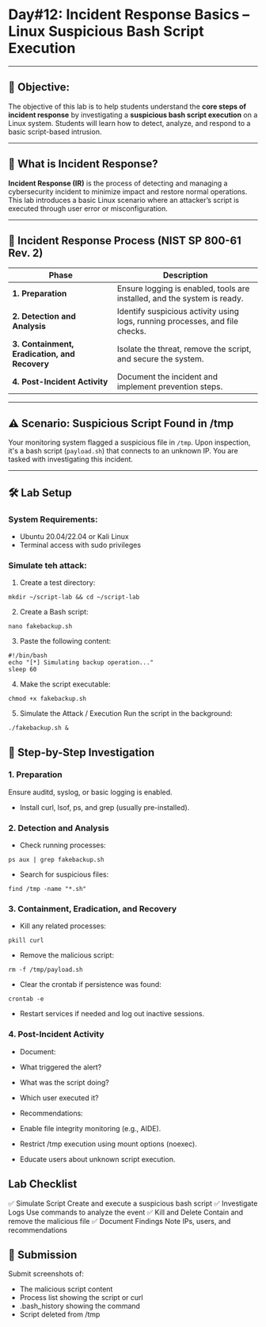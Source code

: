 # **Day#12: Incident Response Basics – Linux Suspicious Bash Script Execution**

---

## 🎯 **Objective:**  
The objective of this lab is to help students understand the **core steps of incident response** by investigating a **suspicious bash script execution** on a Linux system. Students will learn how to detect, analyze, and respond to a basic script-based intrusion.

---

## 📘 **What is Incident Response?**

**Incident Response (IR)** is the process of detecting and managing a cybersecurity incident to minimize impact and restore normal operations. This lab introduces a basic Linux scenario where an attacker’s script is executed through user error or misconfiguration.

---

## 🔁 **Incident Response Process (NIST SP 800-61 Rev. 2)**

| **Phase**                         | **Description**                                                                 |
|----------------------------------|---------------------------------------------------------------------------------|
| **1. Preparation**               | Ensure logging is enabled, tools are installed, and the system is ready.        |
| **2. Detection and Analysis**    | Identify suspicious activity using logs, running processes, and file checks.    |
| **3. Containment, Eradication, and Recovery** | Isolate the threat, remove the script, and secure the system.                    |
| **4. Post-Incident Activity**    | Document the incident and implement prevention steps.                          |

---

## ⚠️ **Scenario: Suspicious Script Found in /tmp**

Your monitoring system flagged a suspicious file in `/tmp`. Upon inspection, it's a bash script (`payload.sh`) that connects to an unknown IP. You are tasked with investigating this incident.

---

## 🛠️ **Lab Setup**

### **System Requirements:**
- Ubuntu 20.04/22.04 or Kali Linux
- Terminal access with sudo privileges

### **Simulate teh attack:**

1. Create a test directory:
```
mkdir ~/script-lab && cd ~/script-lab
```
2. Create a Bash script:

```
nano fakebackup.sh
```
3. Paste the following content:

```
#!/bin/bash
echo "[*] Simulating backup operation..."
sleep 60
```
4. Make the script executable:

```
chmod +x fakebackup.sh
```

5.  Simulate the Attack / Execution
Run the script in the background:
```
./fakebackup.sh &
```

## 🧪 Step-by-Step Investigation

### 1. Preparation
Ensure auditd, syslog, or basic logging is enabled.

- Install curl, lsof, ps, and grep (usually pre-installed).

### 2. Detection and Analysis
- Check running processes:
```
ps aux | grep fakebackup.sh
```
- Search for suspicious files:
```
find /tmp -name "*.sh"
```

### 3. Containment, Eradication, and Recovery
- Kill any related processes:
```
pkill curl
```
- Remove the malicious script:
```
rm -f /tmp/payload.sh
```
- Clear the crontab if persistence was found:
```
crontab -e
```
- Restart services if needed and log out inactive sessions.
### 4. Post-Incident Activity
- Document:
 -  What triggered the alert?
 -  What was the script doing?
 - Which user executed it?

- Recommendations:
 - Enable file integrity monitoring (e.g., AIDE).
 - Restrict /tmp execution using mount options (noexec).
 - Educate users about unknown script execution.

## Lab Checklist
✅ Simulate Script	Create and execute a suspicious bash script
✅ Investigate Logs	Use commands to analyze the event
✅ Kill and Delete	Contain and remove the malicious file
✅ Document Findings	Note IPs, users, and recommendations

## 📸 Submission
Submit screenshots of:
- The malicious script content
- Process list showing the script or curl
- .bash_history showing the command
- Script deleted from /tmp

